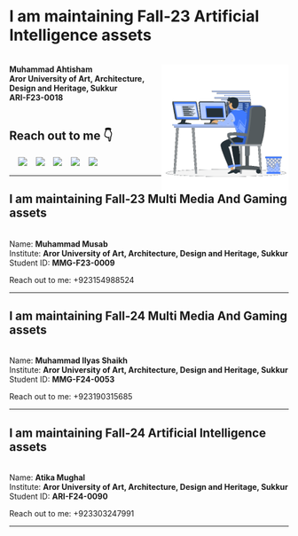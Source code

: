 <h1> I am maintaining Fall-23 Artificial Intelligence assets </h1><br>
<b>Muhammad Ahtisham</b><img src="src/icons/ahtisham_icon.gif" min-width="200px" max-width="300px" width="230px" align="right">
<br>
<b>Aror University of Art, Architecture, Design and Heritage, Sukkur</b>
<br>
<b>ARI-F23-0018</b>
<br><br>
<h2>Reach out to me 👇</h2>&nbsp;&nbsp;&nbsp;
 <a href="https://wa.link/gxsugl"><img src="src/icons/whatsapp.png" height="30"></a>&nbsp;&nbsp;&nbsp;
 <a href="https://facebook.com/ahtisham.shaikh.1214"><img src="src/icons/facebook.png" height="30"></a>&nbsp;&nbsp;&nbsp;
 <a href="https://instagram.com/ahtishamshaikh1214"><img src="src/icons/instagram.png" height="30"></a>&nbsp;&nbsp;&nbsp;
 <a href="https://linkedin.com/in/ahtishamshaikh1214"><img src="src/icons/linkedin.png" height="30"></a>&nbsp;&nbsp;&nbsp;
 <a href="https://mail.google.com/mail/?view=cm&to=ahtishamshaikh1214@gmail.com"><img src="src/icons/gmail.png" height="30"></a>
<hr>
<h2> I am maintaining Fall-23 Multi Media And Gaming assets </h2><br>
Name: <b>Muhammad Musab</b>
<br>
Institute: <b>Aror University of Art, Architecture, Design and Heritage, Sukkur</b>
<br>
Student ID: <b>MMG-F23-0009</b>
<br>

Reach out to me: +923154988524
<hr>


<h2> I am maintaining Fall-24 Multi Media And Gaming assets </h2><br>
Name: <b>Muhammad Ilyas Shaikh </b>
<br>
Institute: <b>Aror University of Art, Architecture, Design and Heritage, Sukkur</b>
<br>
Student ID: <b>MMG-F24-0053</b>
<br>

Reach out to me: +923190315685
<hr>

<h2> I am maintaining Fall-24 Artificial Intelligence assets </h2><br>
Name: <b>Atika Mughal </b>
<br>
Institute: <b>Aror University of Art, Architecture, Design and Heritage, Sukkur</b>
<br>
Student ID: <b>ARI-F24-0090</b>
<br>

Reach out to me: +923303247991
<hr>
